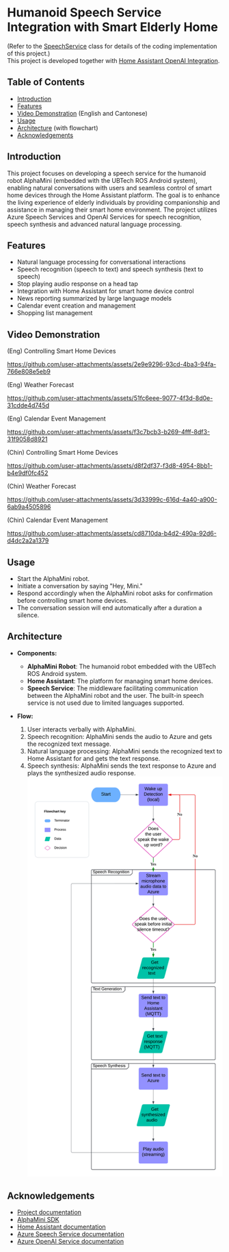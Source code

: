# Humanoid Speech Service Integration with Smart Elderly Home
(Refer to the [SpeechService](speechFrameworkDemo/src/main/java/com/ubtrobot/mini/speech/framework/demo/SpeechService.java) 
class for details of the coding implementation of this project.)<br>
This project is developed together with [Home Assistant OpenAI Integration](https://github.com/IsaacLam609/Home-Assistant-OpenAI-Integration/blob/main/README.md).

## Table of Contents
- [Introduction](#introduction)
- [Features](#features)
- [Video Demonstration](#video-demonstration) (English and Cantonese)
- [Usage](#usage)
- [Architecture](#architecture) (with flowchart)
- [Acknowledgements](#acknowledgements)

## Introduction
This project focuses on developing a speech service for the humanoid robot AlphaMini (embedded with the UBTech ROS Android system), 
enabling natural conversations with users and seamless control of smart home devices through the Home Assistant platform. 
The goal is to enhance the living experience of elderly individuals by providing companionship and assistance in managing their smart home environment.
The project utilizes Azure Speech Services and OpenAI Services for speech recognition, speech synthesis and advanced natural language processing.

## Features
- Natural language processing for conversational interactions
- Speech recognition (speech to text) and speech synthesis (text to speech)
- Stop playing audio response on a head tap
- Integration with Home Assistant for smart home device control
- News reporting summarized by large language models
- Calendar event creation and management
- Shopping list management

## Video Demonstration
(Eng) Controlling Smart Home Devices


https://github.com/user-attachments/assets/2e9e9296-93cd-4ba3-94fa-766e808e5eb9


(Eng) Weather Forecast


https://github.com/user-attachments/assets/51fc6eee-9077-4f3d-8d0e-31cdde4d745d


(Eng) Calendar Event Management


https://github.com/user-attachments/assets/f3c7bcb3-b269-4fff-8df3-31f9058d8921


(Chin) Controlling Smart Home Devices


https://github.com/user-attachments/assets/d8f2df37-f3d8-4954-8bb1-b4e9df0fc452


(Chin) Weather Forecast


https://github.com/user-attachments/assets/3d33999c-616d-4a40-a900-6ab9a4505896


(Chin) Calendar Event Management


https://github.com/user-attachments/assets/cd8710da-b4d2-490a-92d6-d4dc2a2a1379



## Usage
- Start the AlphaMini robot.
- Initiate a conversation by saying "Hey, Mini."
- Respond accordingly when the AlphaMini robot asks for confirmation before controlling smart home devices.
- The conversation session will end automatically after a duration a silence.

## Architecture
- **Components:**
  - **AlphaMini Robot**: The humanoid robot embedded with the UBTech ROS Android system.
  - **Home Assistant**: The platform for managing smart home devices.
  - **Speech Service**: The middleware facilitating communication between the AlphaMini robot and the user. 
    The built-in speech service is not used due to limited languages supported.

- **Flow:**
  1. User interacts verbally with AlphaMini.
  2. Speech recognition: AlphaMini sends the audio to Azure and gets the recognized text message.
  3. Natural language processing: AlphaMini sends the recognized text to Home Assistant for and gets the text response.
  4. Speech synthesis: AlphaMini sends the text response to Azure and plays the synthesized audio response.
  ![Flowchart](AlphaMini%20Flowchart.png)

## Acknowledgements
- [Project documentation](https://isaaclam609.github.io/GenAI-Humanoid-With-Smart-Home/)
- [AlphaMini SDK](https://docs.ubtrobot.com/alphamini/#/en-us/)
- [Home Assistant documentation](https://www.home-assistant.io/docs/)
- [Azure Speech Service documentation](https://learn.microsoft.com/en-us/azure/ai-services/speech-service/)
- [Azure OpenAI Service documentation](https://learn.microsoft.com/en-us/azure/ai-services/openai/)
